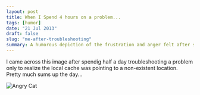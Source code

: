 ```yaml
---
layout: post
title: When I Spend 4 hours on a problem...
tags: [humor]
date: "21 Jul 2013"
draft: false
slug: "me-after-troubleshooting"
summary: A humorous depiction of the frustration and anger felt after spending hours troubleshooting a problem, only to realize it was caused by a simple oversight.
---
```


I came across this image after spendig half a day troubleshooting a problem only to realize the local cache was pointing to a non-existent location. Pretty much sums up the day...

![Angry Cat](http://i.imgur.com/JpX3fCQ.gif "Me After Four Hours of Troubleshooting...")